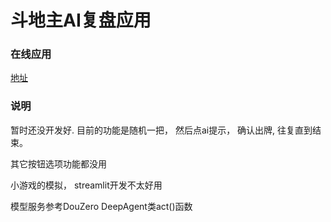 # 斗地主AI复盘应用
### 在线应用
[地址](https://doureviewapp-ucmtux7relsrn349s44bdz.streamlit.app/)
### 说明
暂时还没开发好.
目前的功能是随机一把， 然后点ai提示， 确认出牌, 往复直到结束。

其它按钮选项功能都没用

小游戏的模拟， streamlit开发不太好用

模型服务参考DouZero DeepAgent类act()函数


